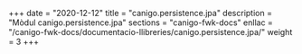+++
date        = "2020-12-12"
title       = "canigo.persistence.jpa"
description = "Mòdul canigo.persistence.jpa"
sections    = "canigo-fwk-docs"
enllac		= "/canigo-fwk-docs/documentacio-llibreries/canigo.persistence.jpa/"
weight		= 3
+++

